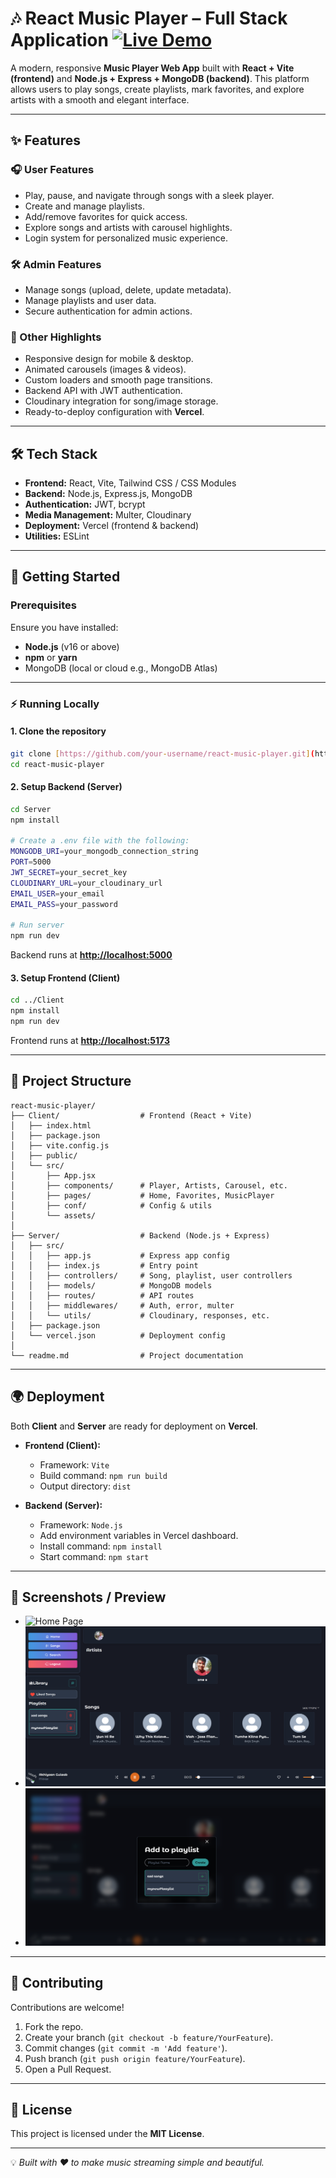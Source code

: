 # 🎶 React Music Player – Full Stack Application  [![Live Demo](https://img.shields.io/badge/Live%20Demo-%2300C853.svg?&style=for-the-badge&logo=google-chrome&logoColor=white)](https://vaiaksh-music.vercel.app/)

A modern, responsive **Music Player Web App** built with **React + Vite (frontend)** and **Node.js + Express + MongoDB (backend)**. This platform allows users to play songs, create playlists, mark favorites, and explore artists with a smooth and elegant interface.

---

## ✨ Features

### 🎧 User Features

* Play, pause, and navigate through songs with a sleek player.
* Create and manage playlists.
* Add/remove favorites for quick access.
* Explore songs and artists with carousel highlights.
* Login system for personalized music experience.

### 🛠 Admin Features

* Manage songs (upload, delete, update metadata).
* Manage playlists and user data.
* Secure authentication for admin actions.

### 🌟 Other Highlights

* Responsive design for mobile & desktop.
* Animated carousels (images & videos).
* Custom loaders and smooth page transitions.
* Backend API with JWT authentication.
* Cloudinary integration for song/image storage.
* Ready-to-deploy configuration with **Vercel**.

---

## 🛠 Tech Stack

* **Frontend:** React, Vite, Tailwind CSS / CSS Modules
* **Backend:** Node.js, Express.js, MongoDB
* **Authentication:** JWT, bcrypt
* **Media Management:** Multer, Cloudinary
* **Deployment:** Vercel (frontend & backend)
* **Utilities:** ESLint

---

## 🚀 Getting Started

### Prerequisites

Ensure you have installed:

* **Node.js** (v16 or above)
* **npm** or **yarn**
* MongoDB (local or cloud e.g., MongoDB Atlas)

---

### ⚡ Running Locally

#### 1. Clone the repository

```bash
git clone [https://github.com/your-username/react-music-player.git](https://github.com/aks1727/React-Music-player.git)
cd react-music-player
```

#### 2. Setup Backend (Server)

```bash
cd Server
npm install

# Create a .env file with the following:
MONGODB_URI=your_mongodb_connection_string
PORT=5000
JWT_SECRET=your_secret_key
CLOUDINARY_URL=your_cloudinary_url
EMAIL_USER=your_email
EMAIL_PASS=your_password

# Run server
npm run dev
```

Backend runs at **[http://localhost:5000](http://localhost:5000)**

#### 3. Setup Frontend (Client)

```bash
cd ../Client
npm install
npm run dev
```

Frontend runs at **[http://localhost:5173](http://localhost:5173)**

---

## 📂 Project Structure

```
react-music-player/
├── Client/                  # Frontend (React + Vite)
│   ├── index.html
│   ├── package.json
│   ├── vite.config.js
│   ├── public/
│   └── src/
│       ├── App.jsx
│       ├── components/      # Player, Artists, Carousel, etc.
│       ├── pages/           # Home, Favorites, MusicPlayer
│       ├── conf/            # Config & utils
│       └── assets/
│
├── Server/                  # Backend (Node.js + Express)
│   ├── src/
│   │   ├── app.js           # Express app config
│   │   ├── index.js         # Entry point
│   │   ├── controllers/     # Song, playlist, user controllers
│   │   ├── models/          # MongoDB models
│   │   ├── routes/          # API routes
│   │   ├── middlewares/     # Auth, error, multer
│   │   └── utils/           # Cloudinary, responses, etc.
│   ├── package.json
│   └── vercel.json          # Deployment config
│
└── readme.md                # Project documentation
```

---

## 🌍 Deployment

Both **Client** and **Server** are ready for deployment on **Vercel**.

* **Frontend (Client):**

  * Framework: `Vite`
  * Build command: `npm run build`
  * Output directory: `dist`

* **Backend (Server):**

  * Framework: `Node.js`
  * Add environment variables in Vercel dashboard.
  * Install command: `npm install`
  * Start command: `npm start`

---

## 📸 Screenshots / Preview


* ![Home Page](./screenshots/home.png)
* ![Music Player](./screenshots/player.png)
* ![Playlist Management](./screenshots/playlist.png)

---

## 🤝 Contributing

Contributions are welcome!

1. Fork the repo.
2. Create your branch (`git checkout -b feature/YourFeature`).
3. Commit changes (`git commit -m 'Add feature'`).
4. Push branch (`git push origin feature/YourFeature`).
5. Open a Pull Request.

---

## 📜 License

This project is licensed under the **MIT License**.

---

💡 *Built with ❤️ to make music streaming simple and beautiful.*
